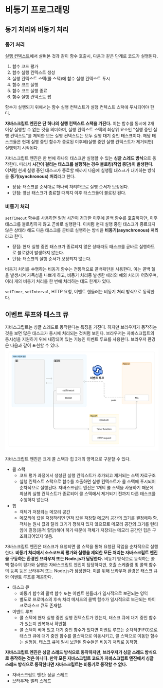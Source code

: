 # 비동기 프로그래밍

## 동기 처리와 비동기 처리

### 동기 처리
[실행 컨텍스트](https://github.com/front-study-2024/deep-dive-js/blob/main/23.%20실행%20컨텍스트/1lsang.md)에서 살펴본 것과 같이 함수 호출시, 다음과 같은 단계로 코드가 실행된다. 
1. 함수 코드 평가
2. 함수 실행 컨텍스트 생성
3. 실행 컨텍스트 스택(콜 스택)에 함수 실행 컨텍스트 푸시
4. 함수 코드 실행
5. 함수 코드 실행 종료
6. 함수 실행 컨텍스트 팝

함수가 실행되기 위해서는 함수 실행 컨텍스트가 실행 컨텍스트 스택에 푸시되어야 한다. 

**자바스크립트 엔진은 단 하나의 실행 컨텍스트 스택을 가진다.** 이는 함수를 동시에 2개 이상 실행할 수 없는 것을 의미하며, 실행 컨텍스트 스택의 최상위 요소인 "실행 중인 실행 컨텍스트"를 제외한 모든 실행 컨텍스트는 모두 실행 대기 중인 태스크이다. 해당 태스크들은 현재 실행 중인 함수가 종료된 이후에(실행 중인 실행 컨텍스트가 제거되면) 실행되기 시작된다. 

자바스크립트 엔진은 한 번에 하나의 태스크만 실행할 수 있는 **싱글 스레드 방식**으로 동작한다. 따라서 **시간이 걸리는 태스크를 실행하는 경우 블로킹(작업 중단)이 발생한다.**  이처럼 현재 실행 중인 태스크가 종료할 때까지 다음에 실행될 태스크가 대기하는 방식을 **동기(synchronous) 처리**라고 한다. 

- 장점: 태스크를 순서대로 하나씩 처리하므로 실행 순서가 보장된다.
- 단점: 앞선 태스크가 종료할 때까지 이후 태스크들이 블로킹 된다.

### 비동기 처리
`setTimeout` 함수를 사용하면 일정 시간이 경과한 이후에 콜백 함수를 호출하지만, 이후 태스크를 블로킹하지 않고 곧바로 실행한다. 이처럼 현재 실행 중인 태스크가 종료되지 않은 상태라 해도 다음 태스크를 곧바로 실행하는 방식을 **비동기(asynchronous) 처리**라고 한다.

- 장점: 현재 실행 중인 태스크가 종료되지 않은 상태라도 태스크를 곧바로 실행하므로 블로킹이 발생하지 않는다.
- 단점: 태스크의 실행 순서가 보장되지 않는다. 

비동기 처리를 수행하는 비동기 함수는 전통적으로 콜백패턴을 사용한다. 이는 콜백 헬을 발생시켜 가독성을 나쁘게 하고, 비동기 처리중 발생한 에러의 예외 처리가 어려우며, 여러 개의 비동기 처리를 한 번에 처리하는 데도 한계가 있다. 

`setTimer`, `setInterval`, HTTP 요청, 이벤트 핸들러는 비동기 처리 방식으로 동작한다. 

## 이벤트 루프와 태스크 큐
자바스크립트는 싱글 스레드로 동작한다는 특징을 가진다. 하지만 브라우저가 동작하는 것을 보면 많은 태스크가 동시에 처리되는 것처럼 보인다. 브라우저는 자바스크립트의 동시성을 지원하기 위해 내장되어 있는 기능인 이벤트 루프를 사용한다. 브라우저 환경은 다음과 같이 표현할 수 있다. 
![브라우저_환경](./1lsang/01.png)

자바스크립트 엔진은 크게 콜 스택과 힙 2개의 영역으로 구분할 수 있다.
- 콜 스택
	- 코드 평가 과정에서 생성된 실행 컨텍스트가 추가되고 제거되는 스택 자료구조
	- 실행 컨텍스트 스택으로 함수를 호출하면 실행 컨텍스트가 콜 스택에 푸시되어 순차적으로 실행된다. 자바스크립트 엔진은 1개의 콜 스택을 사용하기 때문에 최상위 실행 컨텍스트가 종료되어 콜 스택에서 제거되기 전까지 다른 태스크를 수행하지 않는다. 
- 힙
	- 객체가 저장되는 메모리 공간
	- 메모리에 값을 저장하려면 먼저 값을 저장할 메모리 공간의 크기를 결정해야 함. 객체는 원시 값과 달리 크기가 정해져 있지 않으므로 메모리 공간의 크기를 런타임에 결정(동적 할당)해야 하기 때문에 객체가 저장되는 메모리 공간인 힙은 구조화되어있지 않음.

자바스크립트 엔진은 태스크가 요청되면 콜 스택을 통해 요청된 작업을 순차적으로 실행한다. **비동기 처리에서 소스코드의 평가와 실행을 제외한 모든 처리는 자바스크립트 엔진을 구동하는 환경인 브라우저 또는 Node.js가 담당한다.**  비동기 방식으로 동작하는 콜백 함수의 평가와 실행은 자바스크립트 엔진이 담당하지만, 호출 스케줄링 및 콜백 함수의 등록 등은 브라우저 또는 Node.js가 담당한다. 이를 위해 브라우저 환경은 태스크 큐와 이벤트 루프를 제공한다.

- 태스크 큐
	- 비동기 함수의 콜백 함수 또는 이벤트 핸들러가 일시적으로 보관되는 영역
	- 별도로 프로미스의 후속 처리 메서드의 콜백 함수가 일시적으로 보관되는 마이크로태스크 큐도 존재함.
- 이벤트 루프
	- 콜 스택에 현재 실행 중인 실행 컨텍스트가 있는지, 태스크 큐에 대기 중인 함수가 있는지 반복해서 확인함.
	- 콜 스택이 비어 있고 대기 중인 함수가 있다면 이벤트 루프는 순차적(FIFO)으로 태스크 큐에 대기 중인 함수를 콜스택으로 이동시키고, 콜 스택으로 이동한 함수는 실행됨. 태스크 큐에 일시 보관된 함수들은 비동기 처리로 동작함.

**자바스크립트 엔진은 싱글 스레드 방식으로 동작하지만, 브라우저가 싱글 스레드 방식으로 동작하는 것은 아니다. 만약 모든 자바스크립트 코드가 자바스크립트 엔진에서 싱글 스레드 방식으로 동작한다면 자바스크립트는 비동기로 동작할 수 없다.** 

- 자바스크립트 엔진: 싱글 스레드
- 브라우저: 멀티 스레드

